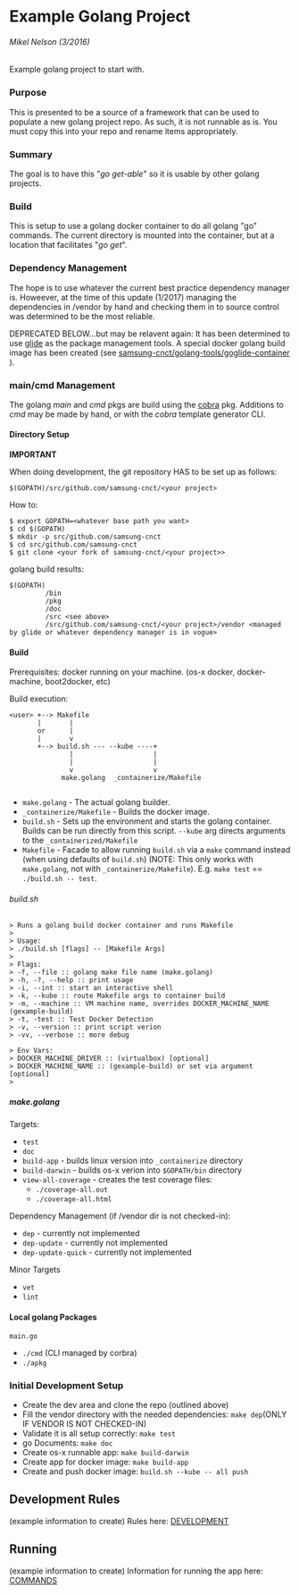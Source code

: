 # Example Golang Project

###### Mikel Nelson (3/2016)
Example golang project to start with.

### Purpose
This is presented to be a source of a framework that can be used to populate a new golang project repo.  As such, it is not runnable as is.   You must copy this into your repo and rename items appropriately.

### Summary
The goal is to have this "*go get-able*" so it is usable by other golang projects.

### Build
This is setup to use a golang docker container to do all golang "go" commands.  The current directory is mounted into the container, but at a location that facilitates "*go get*". 

### Dependency Management
The hope is to use whatever the current best practice dependency manager is.  Howeever, at the time of this update (1/2017) managing the dependencies in /vendor by hand and checking them in to source control was determined to be the most reliable.  

DEPRECATED BELOW...but may be relavent again:
It has been determined to use [glide](https://github.com/Masterminds/glide) as the package management tools.  A special docker golang build image has been created (see [samsung-cnct/golang-tools/goglide-container](https://github.com/samsung-cnct/golang-tools/tree/master/goglide-container) ).

### main/cmd Management
The golang *main* and *cmd* pkgs are build using the [cobra](https://github.com/spf13/cobra) pkg.  Additions to *cmd* may be made by hand, or with the *cobra* template generator CLI.



#### Directory Setup

**IMPORTANT** 

When doing development, the git repository HAS to be set up as follows:

````
$(GOPATH)/src/github.com/samsung-cnct/<your project>
````
How to:

````
$ export GOPATH=<whatever base path you want>
$ cd $(GOPATH)
$ mkdir -p src/github.com/samsung-cnct
$ cd src/github.com/samsung-cnct
$ git clone <your fork of samsung-cnct/<your project>>
````
golang build results:

````
$(GOPATH)
         /bin
         /pkg
         /doc
         /src <see above>
         /src/github.com/samsung-cnct/<your project>/vendor <managed by glide or whatever dependency manager is in vogue>
````

#### Build

Prerequisites: docker running on your machine. (os-x docker, docker-machine, boot2docker, etc)

Build execution:

````
<user> +--> Makefile
       |       |
       or      |
       |       v
       +--> build.sh --- --kube ----+
               |                    |
               |                    |
               v                    v
             make.golang  _containerize/Makefile
             
````

* `make.golang` - The actual golang builder.
* `_containerize/Makefile` - Builds the docker image.
* `build.sh` - Sets up the environment and starts the golang container.  Builds can be run directly from this script.  `--kube` arg directs arguments to the `_containerized/Makefile`
* `Makefile` - Facade to allow running `build.sh` via a `make` command instead (when using defaults of `build.sh`) (NOTE: This only works with `make.golang`, not with `_containerize/Makefile`).  E.g.  `make test` == `./build.sh -- test`.

###### build.sh

````
> Runs a golang build docker container and runs Makefile
> 
> Usage:
> ./build.sh [flags] -- [Makefile Args]
>
> Flags:
> -f, --file :: golang make file name (make.golang)
> -h, -?, --help :: print usage
> -i, --int :: start an interactive shell
> -k, --kube :: route Makefile args to container build
> -m, --machine :: VM machine name, overrides DOCKER_MACHINE_NAME (gexample-build)
> -t, -test :: Test Docker Detection
> -v, --version :: print script verion
> -vv, --verbose :: more debug

> Env Vars:
> DOCKER_MACHINE_DRIVER :: (virtualbox) [optional]
> DOCKER_MACHINE_NAME :: (gexample-build) or set via argument [optional]
> 
````
##### make.golang

Targets:

* `test`
* `doc`
* `build-app` - builds linux version into `_containerize` directory
* `build-darwin` - builds os-x verion into `$GOPATH/bin` directory
* `view-all-coverage` - creates the test coverage files:
	* `./coverage-all.out`
	* `./coverage-all.html` 

Dependency Management (if /vendor dir is not checked-in):

* `dep`         - currently not implemented
* `dep-update`         - currently not implemented
* `dep-update-quick`         - currently not implemented

Minor Targets

* `vet`
* `lint`

#### Local golang Packages

`main.go`

* `./cmd` (CLI managed by corbra)
* `./apkg` 

### Initial Development Setup
* Create the dev area and clone the repo (outlined above)
* Fill the vendor directory with the needed dependencies: `make dep`(ONLY IF VENDOR IS NOT CHECKED-IN)
* Validate it is all setup correctly: `make test`
* go Documents: `make doc`
* Create os-x runnable app: `make build-darwin`
* Create app for docker image: `make build-app`
* Create and push docker image: `build.sh --kube -- all push`

## Development Rules
(example information to create)
Rules here: [DEVELOPMENT](DEVELOPMENT.md)

## Running
(example information to create)
Information for running the app here: [COMMANDS](COMMANDS.md) 





